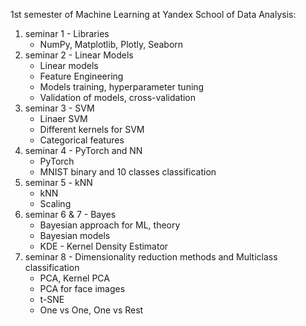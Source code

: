 1st semester of Machine Learning at Yandex School of Data Analysis:
1. seminar 1 - Libraries
   - NumPy, Matplotlib, Plotly, Seaborn
2. seminar 2 - Linear Models
   - Linear models
   - Feature Engineering
   - Models training, hyperparameter tuning
   - Validation of models, cross-validation
3. seminar 3 - SVM
   - Linaer SVM
   - Different kernels for SVM
   - Categorical features
4. seminar 4 - PyTorch and NN
   - PyTorch
   - MNIST binary and 10 classes classification
5. seminar 5 - kNN
   - kNN
   - Scaling
6. seminar 6 & 7 - Bayes
   - Bayesian approach for ML, theory
   - Bayesian models
   - KDE - Kernel Density Estimator
8. seminar 8 - Dimensionality reduction methods and Multiclass classification
   - PCA, Kernel PCA
   - PCA for face images
   - t-SNE
   - One vs One, One vs Rest

